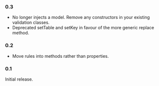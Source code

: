 ### 0.3

- No longer injects a model. Remove any constructors in your existing validation classes.
- Deprecated setTable and setKey in favour of the more generic replace method.

### 0.2

- Move rules into methods rather than properties.

### 0.1

Initial release.